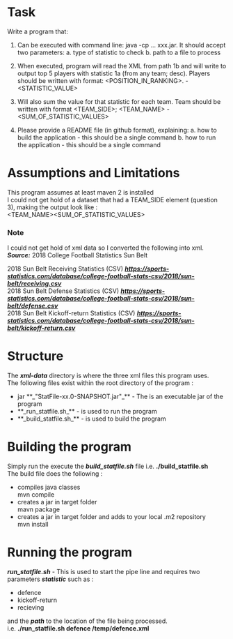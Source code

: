 # Task 
Write a program that:
1. Can be executed with command line: java -cp ... xxx.jar. It should accept two parameters:
   a. type of statistic to check
   b. path to a file to process

2. When executed, program will read the XML from path 1b and will write to output top 5 players with statistic 1a (from any team; desc). Players should be written with format:
   <POSITION_IN_RANKING>. <FIRST NAME> <LAST NAME> - <STATISTIC_VALUE>
3. Will also sum the value for that statistic for each team. Team should be written with format
   <TEAM_SIDE>; <TEAM_NAME> - <SUM_OF_STATISTIC_VALUES>
4. Please provide a README file (in github format), explaining:
   a. how to build the application - this should be a single command
   b. how to run the application - this should be a single command

# Assumptions and Limitations 
This program assumes at least maven 2 is installed <br>
I could not get hold of a dataset that had a TEAM_SIDE element (question 3), making the output look like :<br>
<TEAM_NAME><SUM_OF_STATISTIC_VALUES>

### Note 
I could not get hold of xml data so I converted the following into xml.<br>
**_Source:_** 
2018 College Football Statistics
Sun Belt

2018 Sun Belt Receiving Statistics (CSV) **_https://sports-statistics.com/database/college-football-stats-csv/2018/sun-belt/receiving.csv_** <br>
2018 Sun Belt Defense Statistics (CSV) **_https://sports-statistics.com/database/college-football-stats-csv/2018/sun-belt/defense.csv_** <br>
2018 Sun Belt Kickoff-return Statistics (CSV) **_https://sports-statistics.com/database/college-football-stats-csv/2018/sun-belt/kickoff-return.csv_**

# Structure 

The **_xml-data_** directory is where the three xml files this program uses.<br>
The following files exist within the root directory of the program : <br>
<ul>
<li>jar **_"StatFile-xx.0-SNAPSHOT.jar"_** - The is an executable jar of the program</li>
<li>**_run_statfile.sh_** - is used to run the program</li>
<li>**_build_statfile.sh_** - is used to build the program</li>
</ul>


# Building the program
Simply run the execute the **_build_statfile.sh_**  file i.e. <b>./build_statfile.sh</b><br>
The build file does the following : <br>
<ul>
<li>compiles java classes <br>
mvn compile</li>
<li>creates a jar in target folder<br>
mavn package</li>
<li>creates a jar in target folder and adds to your local .m2 repository<br>
mvn install</li>
</ul>

# Running the program
**_run_statfile.sh_** - This is used to start the pipe line and requires two parameters **_statistic_** such as  : 
<ul>
<li>defence</li>
<li>kickoff-return</li>
<li>recieving</li>
</ul>

and the **_path_** to the location of the file being processed.<br>
i.e. <b>./run_statfile.sh defence  /temp/defence.xml</b> 




